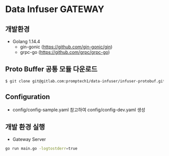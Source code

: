 # Data Infuser GATEWAY

## 개발환경
* Golang 1.14.4
  * gin-gonic (https://github.com/gin-gonic/gin)
  * grpc-go (https://github.com/grpc/grpc-go)
  
## Proto Buffer 공통 모듈 다운로드
```sh
$ git clone git@gitlab.com:promptech1/data-infuser/infuser-protobuf.git
```

## Configuration
* config/config-sample.yaml 참고하여 config/config-dev.yaml 생성

## 개발 환경 실행
* Gateway Server
```sh
go run main.go -logtostderr=true
```